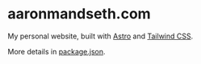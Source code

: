 # aaronmandseth.com

My personal website, built with [Astro](https://astro.build) and [Tailwind CSS](https://tailwindcss.com/).

More details in [package.json](package.json).
